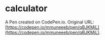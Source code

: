 # calculator

A Pen created on CodePen.io. Original URL: [https://codepen.io/mmuneeeb/pen/qBJKMjL](https://codepen.io/mmuneeeb/pen/qBJKMjL).

